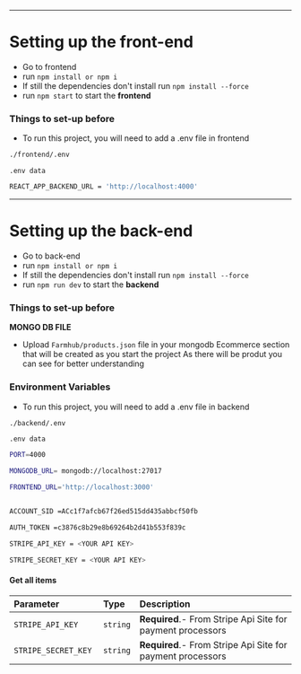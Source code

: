 
---
# Setting up the front-end
- Go to frontend
- run `npm install or npm i`
- If still the dependencies don't install run `npm install --force`
- run `npm start` to start the **frontend**
### Things to set-up before
- To run this project, you will need to add a .env file in frontend
```bash 
./frontend/.env
 ```
``.env data``
```bash
REACT_APP_BACKEND_URL = 'http://localhost:4000'
```
----
# Setting up the back-end
- Go to back-end
- run `npm install or npm i`
- If still the dependencies don't install run `npm install --force`
- run `npm run dev` to start the **backend**
  
### Things to set-up before
**MONGO DB FILE**

- Upload `Farmhub/products.json` file in your mongodb Ecommerce section that will be created as you start the project
As there will be produt you can see for better understanding

### Environment Variables
- To run this project, you will need to add a .env file in backend
```bash 
./backend/.env
 ```
`.env data`
```bash
PORT=4000

MONGODB_URL= mongodb://localhost:27017

FRONTEND_URL='http://localhost:3000'


ACCOUNT_SID =ACc1f7afcb67f26ed515dd435abbcf50fb

AUTH_TOKEN =c3876c8b29e8b69264b2d41b553f839c

STRIPE_API_KEY = <YOUR API KEY>

STRIPE_SECRET_KEY = <YOUR API KEY>
```

#### Get all items

| Parameter | Type     | Description                |
| :-------- | :------- | :------------------------- |
| `STRIPE_API_KEY `  | `string` | **Required**.- From Stripe Api Site  for payment processors|
|`STRIPE_SECRET_KEY `| `string` |**Required**.- From Stripe Api Site for payment processors|